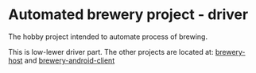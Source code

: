 # Automated brewery project - driver

The hobby project intended to automate process of brewing.

This is low-lewer driver part. The other projects are located at: [brewery-host](https://github.com/Michal-Wadowski/brewery-host) and [brewery-android-client](https://github.com/Michal-Wadowski/brewery-android-client)
